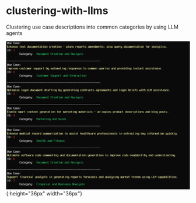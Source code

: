 # clustering-with-llms
Clustering use case descriptions into common categories by using LLM agents

![](/photos/screenshot2.png){:height="36px" width="36px"}
